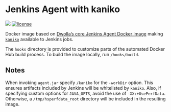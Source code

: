 # Jenkins Agent with kaniko

[![](https://images.microbadger.com/badges/image/dwolla/jenkins-agent-kaniko.svg)](https://microbadger.com/images/dwolla/jenkins-agent-kaniko)
[![license](https://img.shields.io/github/license/dwolla/jenkins-agent-docker-kaniko.svg?style=flat-square)](https://github.com/Dwolla/jenkins-agent-docker-kaniko/blob/master/LICENSE)

Docker image based on [Dwolla’s core Jenkins Agent Docker image](https://github.com/Dwolla/jenkins-agent-docker-core) making [`kaniko`](https://github.com/GoogleContainerTools/kaniko) available to Jenkins jobs.

The `hooks` directory is provided to customize parts of the automated Docker Hub build process. To build the image locally, run `/hooks/build`.

## Notes

When invoking `agent.jar` specify `/kaniko` for the `-workDir` option. This
ensures artifacts included by Jenkins will be whitelisted by `kaniko`. Also, if
specifying custom options for `JAVA_OPTS`, avoid the use of `-XX:+UsePerfData`.
Otherwise, a `/tmp/hsperfdata_root` directory will be included in the resulting
image.
